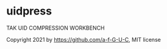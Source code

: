 # uidpress
TAK UID COMPRESSION WORKBENCH

Copyright 2021 by https://github.com/a-f-G-U-C, MIT license
